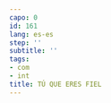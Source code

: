 ```yaml
---
capo: 0
id: 161
lang: es-es
step: ''
subtitle: ''
tags:
- com
- int
title: TÚ QUE ERES FIEL
---
```

